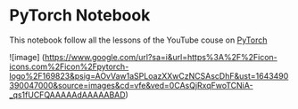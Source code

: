 # PyTorch Notebook 

This notebook follow all the lessons of the YouTube couse on [PyTorch](https://www.youtube.com/watch?v=EMXfZB8FVUA&list=PLqnslRFeH2UrcDBWF5mfPGpqQDSta6VK4&index=1)

![image] (https://www.google.com/url?sa=i&url=https%3A%2F%2Ficon-icons.com%2Ficon%2Fpytorch-logo%2F169823&psig=AOvVaw1aSPLoazXXwCzNCSAscDhF&ust=1643490390047000&source=images&cd=vfe&ved=0CAsQjRxqFwoTCNiA-_qs1fUCFQAAAAAdAAAAABAD)
